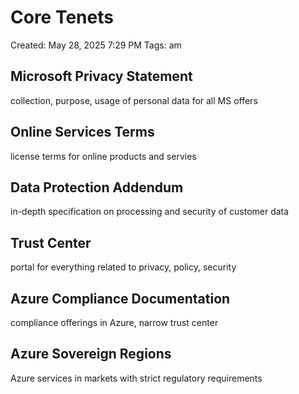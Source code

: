 # Core Tenets

Created: May 28, 2025 7:29 PM
Tags: am

## Microsoft Privacy Statement

collection, purpose, usage of personal data for all MS offers

## Online Services Terms

license terms for online products and servies

## Data Protection Addendum

in-depth specification on processing and security of customer data

## Trust Center

portal for everything related to privacy, policy, security

## Azure Compliance Documentation

compliance offerings in Azure, narrow trust center

## Azure Sovereign Regions

Azure services in markets with strict regulatory requirements